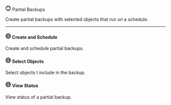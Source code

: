 ###  
![../Images/cov-icn-backup.png](../Images/cov-icn-backup.png) Partial Backups

Create partial backups with selected objects that run on a schedule.

- - -

#### ![../Images/cov-icn-ovw_toc.png](../Images/cov-icn-ovw_toc.png) Create and Schedule

Create and schedule partial backups.
    
#### ![../Images/cov-icn-ovw_toc.png](../Images/cov-icn-ovw_toc.png) Select Objects

Select objects t include in the backup.
  
#### ![../Images/cov-icn-ovw_toc.png](../Images/cov-icn-ovw_toc.png) View Status

View status of a partial backup.